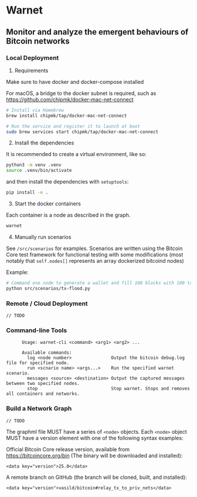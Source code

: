 # Warnet

## Monitor and analyze the emergent behaviours of Bitcoin networks

### Local Deployment

1. Requirements

Make sure to have docker and docker-compose installed

For macOS, a bridge to the docker subnet is required, such as
https://github.com/chipmk/docker-mac-net-connect

```bash
# Install via Homebrew
brew install chipmk/tap/docker-mac-net-connect

# Run the service and register it to launch at boot
sudo brew services start chipmk/tap/docker-mac-net-connect
```

2. Install the dependencies

It is recommended to create a virtual environment, like so:

```bash
python3 -m venv .venv
source .venv/bin/activate
```

and then install the dependencies with `setuptools`:

```bash
pip install -e .
```

3. Start the docker containers

Each container is a node as described in the graph.

```bash
warnet
```

4. Manually run scenarios

See `/src/scenarios` for examples. Scenarios are written using the Bitcoin Core
test framework for functional testing with some modifications (most notably that
`self.nodes[]` represents an array dockerized bitcoind nodes)

Example:

```bash
# Command one node to generate a wallet and fill 100 blocks with 100 txs each
python src/scenarios/tx-flood.py
```

### Remote / Cloud Deployment

`// TODO`

### Command-line Tools

```
      Usage: warnet-cli <command> <arg1> <arg2> ...

      Available commands:
        log <node number>               Output the bitcoin debug.log file for specified node.
        run <scnario name> <args...>    Run the specified warnet scenario.
        messages <source> <destination> Output the captured messages between two specified nodes.
        stop                            Stop warnet. Stops and removes all containers and networks.
```

### Build a Network Graph

`// TODO`

The graphml file MUST have a series of `<node>` objects.
Each `<node>` object MUST have a version element with one of the following syntax examples:

Official Bitcoin Core release version, available from https://bitcoincore.org/bin
(The binary will be downloaded and installed):

```
<data key="version">25.0</data>
```

A remote branch on GitHub (the branch will be cloned, built, and installed):

```
<data key="version">vasild/bitcoin#relay_tx_to_priv_nets</data>
```
